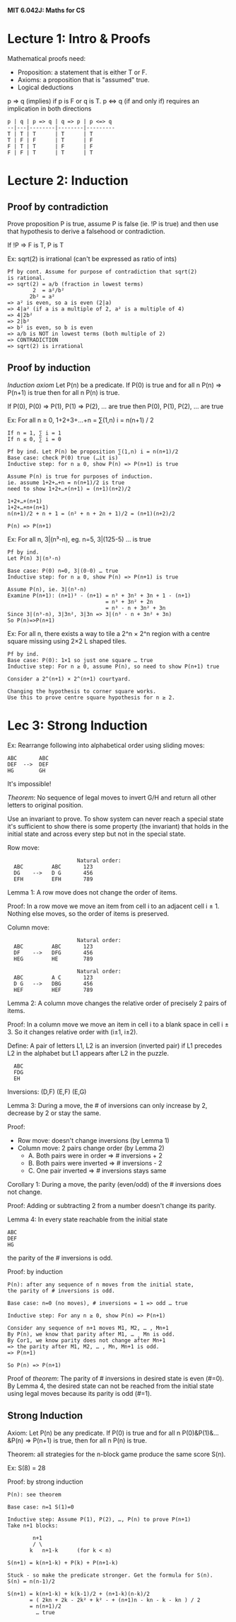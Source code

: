 **MIT 6.042J: Maths for CS**

Lecture 1: Intro & Proofs
===

Mathematical proofs need:

  - Proposition: a statement that is either T or F.
  - Axioms: a proposition that is "assumed" true.
  - Logical deductions
  
p => q (implies) if p is F or q is T.
p <=> q (if and only if) requires an implication in both directions

    p | q | p => q | q => p | p <=> q
    --|---|--------|--------|---------
    T | T | T      | T      | T
    T | F | F      | T      | F
    F | T | T      | F      | F
    F | F | T      | T      | T


Lecture 2: Induction
===

Proof by contradiction
---

Prove proposition P is true, assume P is false (ie. !P is true) and
then use that hypothesis to derive a falsehood or contradiction.

If !P => F is T, P is T

Ex: sqrt(2) is irrational (can't be expressed as ratio of ints)

    Pf by cont. Assume for purpose of contradiction that sqrt(2)
    is rational.
    => sqrt(2) = a/b (fraction in lowest terms)
            2  = a²/b²
           2b² = a²
    => a² is even, so a is even (2|a)
    => 4|a² (if a is a multiple of 2, a² is a multiple of 4)
    => 4|2b²
    => 2|b²
    => b² is even, so b is even
    => a/b is NOT in lowest terms (both multiple of 2)
    => CONTRADICTION
    => sqrt(2) is irrational

Proof by induction
---

*Induction axiom*
Let P(n) be a predicate. If P(0) is true and for all n P(n) => P(n+1) is
true then for all n P(n) is true.

If P(0), P(0) => P(1), P(1) => P(2), … are true
then P(0), P(1), P(2), … are true

Ex: For all n ≥ 0, 1+2+3+…+n = ∑(1,n) i = n(n+1) / 2

    If n = 1, ∑ i = 1
    If n ≤ 0, ∑ i = 0

    Pf by ind. Let P(n) be proposition ∑(1,n) i = n(n+1)/2
    Base case: check P(0) true (…it is)
    Inductive step: for n ≥ 0, show P(n) => P(n+1) is true

    Assume P(n) is true for purposes of induction.
    ie. assume 1+2+…+n = n(n+1)/2 is true
    need to show 1+2+…+(n+1) = (n+1)(n+2)/2

    1+2+…+(n+1)
    1+2+…+n+(n+1)
    n(n+1)/2 + n + 1 = (n² + n + 2n + 1)/2 = (n+1)(n+2)/2

    P(n) => P(n+1)

Ex: For all n, 3|(n³-n), eg. n=5, 3|(125-5) … is true

    Pf by ind.
    Let P(n) 3|(n³-n)

    Base case: P(0) n=0, 3|(0-0) … true
    Inductive step: for n ≥ 0, show P(n) => P(n+1) is true

    Assume P(n), ie. 3|(n³-n)
    Examine P(n+1): (n+1)³ - (n+1) = n³ + 3n² + 3n + 1 - (n+1)
                                   = n³ + 3n² + 2n
                                   = n³ - n + 3n² + 3n
    Since 3|(n³-n), 3|3n², 3|3n => 3|(n³ - n + 3n² + 3n)
    So P(n)=>P(n+1)

Ex: For all n, there exists a way to tile a 2^n × 2^n region with a
centre square missing using 2×2 L shaped tiles.

    Pf by ind.
    Base case: P(0): 1×1 so just one square … true
    Inductive step: For n ≥ 0, assume P(n), so need to show P(n+1) true

    Consider a 2^(n+1) × 2^(n+1) courtyard.

    Changing the hypothesis to corner square works.
    Use this to prove centre square hypothesis for n ≥ 2.


Lec 3: Strong Induction
===

Ex: Rearrange following into alphabetical order using sliding moves:

    ABC       ABC
    DEF  -->  DEF
    HG        GH

It's impossible!

*Theorem*: No sequence of legal moves to invert G/H and return all other
letters to original position.

Use an invariant to prove. To show system can never reach a special
state it's sufficient to show there is some property (the invariant)
that holds in the initial state and across every step but not in the
special state.

Row move:

                          Natural order:
      ABC         ABC       123
      DG    -->   D G       456
      EFH         EFH       789

Lemma 1: A row move does not change the order of items.

Proof: In a row move we move an item from cell i to an adjacent cell
i ± 1. Nothing else moves, so the order of items is preserved.

Column move:

                          Natural order:
      ABC         ABC       123
      DF    -->   DFG       456
      HEG         HE        789

                          Natural order:
      ABC         A C       123
      D G   -->   DBG       456
      HEF         HEF       789

Lemma 2: A column move changes the relative order of precisely 2
pairs of items.

Proof: In a column move we move an item in cell i to a blank space in
cell i ± 3. So it changes relative order with (i±1, i±2).

Define: A pair of letters L1, L2 is an inversion (inverted pair) if
L1 precedes L2 in the alphabet but L1 appears after L2 in the puzzle.

      ABC
      FDG
      EH

Inversions: (D,F) (E,F) (E,G)

Lemma 3: During a move, the # of inversions can only increase by 2,
decrease by 2 or stay the same.

Proof: 

  * Row move: doesn't change inversions (by Lemma 1)
  * Column move: 2 pairs change order (by Lemma 2)
    - A. Both pairs were in order => # inversions + 2
    - B. Both pairs were inverted => # inversions - 2
    - C. One pair inverted => # inversions stays same

Corollary 1: During a move, the parity (even/odd) of the # inversions
does not change.

Proof: Adding or subtracting 2 from a number doesn't change its parity.

Lemma 4: In every state reachable from the initial state

    ABC
    DEF
    HG

the parity of the # inversions is odd.

Proof: by induction

    P(n): after any sequence of n moves from the initial state,
    the parity of # inversions is odd.

    Base case: n=0 (no moves), # inversions = 1 => odd … true

    Inductive step: For any n ≥ 0, show P(n) => P(n+1)
    
    Consider any sequence of n+1 moves M1, M2, … , Mn+1
    By P(n), we know that parity after M1, … ¸ Mn is odd.
    By Cor1, we know parity does not change after Mn+1
    => the parity after M1, M2, … , Mn, Mn+1 is odd.
    => P(n+1)

    So P(n) => P(n+1)

Proof of *theorem*: The parity of # inversions in desired state is
even (#=0). By Lemma 4, the desired state can not be reached from the
initial state using legal moves because its parity is odd (#=1).

Strong Induction
---

Axiom: Let P(n) be any predicate. If P(0) is true and for all n
P(0)&P(1)&…&P(n) => P(n+1) is true, then for all n P(n) is true.

Theorem: all strategies for the n-block game produce the same score
S(n).

Ex: S(8) = 28

Proof: by strong induction

    P(n): see theorem

    Base case: n=1 S(1)=0
    
    Inductive step: Assume P(1), P(2), …, P(n) to prove P(n+1)
    Take n+1 blocks:

            n+1
            / \
           k   n+1-k      (for k < n)

    S(n+1) = k(n+1-k) + P(k) + P(n+1-k)

    Stuck - so make the predicate stronger. Get the formula for S(n).
    S(n) = n(n-1)/2

    S(n+1) = k(n+1-k) + k(k-1)/2 + (n+1-k)(n-k)/2
           = ( 2kn + 2k - 2k² + k² - + (n+1)n - kn - k - kn ) / 2
           = n(n+1)/2
             … true
